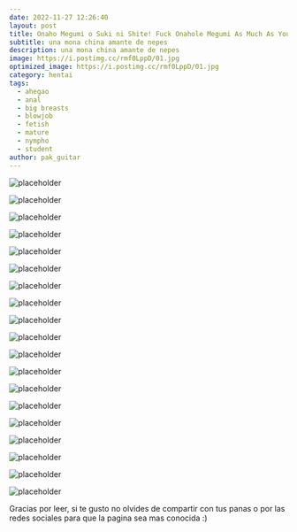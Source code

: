 ```yaml
---
date: 2022-11-27 12:26:40
layout: post
title: Onaho Megumi o Suki ni Shite! Fuck Onahole Megumi As Much As You Like!
subtitle: una mona china amante de nepes 
description: una mona china amante de nepes
image: https://i.postimg.cc/rmf0LppD/01.jpg
optimized_image: https://i.postimg.cc/rmf0LppD/01.jpg
category: hentai
tags:
  - ahegao
  - anal
  - big breasts
  - blowjob
  - fetish
  - mature
  - nympho
  - student
author: pak_guitar
---
```


![placeholder](https://i.postimg.cc/Yqs6WdMv/02.jpg)

![placeholder](https://i.postimg.cc/VNjn21Mt/03.jpg)

![placeholder](https://i.postimg.cc/52zCF1sr/04.jpg)

![placeholder](https://i.postimg.cc/mrN18jfN/05.jpg)

![placeholder](https://i.postimg.cc/5tMFBGG2/06.jpg)

![placeholder](https://i.postimg.cc/d3D7QK74/07.jpg)

![placeholder](https://i.postimg.cc/PfFp3Ncc/08.jpg)

![placeholder](https://i.postimg.cc/7Z1LkLsq/09.jpg)

![placeholder](https://i.postimg.cc/Gpqh45nN/10.jpg)

![placeholder](https://i.postimg.cc/pTmhRH5k/11.jpg)

![placeholder](https://i.postimg.cc/BvYLr6bX/12.jpg)

![placeholder](https://i.postimg.cc/sD7WMs6N/13.jpg)

![placeholder](https://i.postimg.cc/d0tZNdqb/14.jpg)

![placeholder](https://i.postimg.cc/bJ4GvBQP/15.jpg)

![placeholder](https://i.postimg.cc/xCV8DzYj/16.jpg)

![placeholder](https://i.postimg.cc/hPLJSMhF/17.jpg)

![placeholder](https://i.postimg.cc/3x3kWpDk/18.jpg)

![placeholder](https://i.postimg.cc/R0FqLBd9/19.jpg)

![placeholder](https://i.postimg.cc/1zjXWj7F/20.jpg)

Gracias por leer, si te gusto no olvides de compartir
con tus panas o por las redes sociales para que la
pagina sea mas conocida :)
















